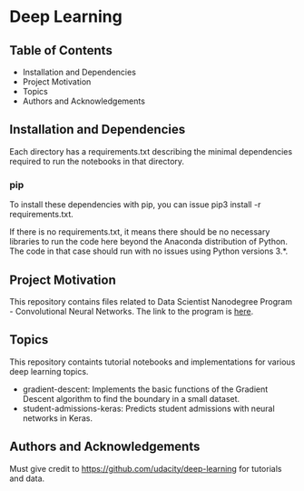 # Deep Learning 

## Table of Contents
* Installation and Dependencies
* Project Motivation
* Topics
* Authors and Acknowledgements

## Installation and Dependencies

Each directory has a requirements.txt describing the minimal dependencies required to run the notebooks in that directory.

### pip
To install these dependencies with pip, you can issue pip3 install -r requirements.txt.

If there is no requirements.txt, it means there should be no necessary libraries to run the code here beyond the Anaconda distribution of Python. 
The code in that case should run with no issues using Python versions 3.*.

## Project Motivation
This repository contains files related to Data Scientist Nanodegree Program - Convolutional Neural Networks. The link to the program is [here](https://www.udacity.com/course/data-scientist-nanodegree--nd025).

## Topics
This repository containts tutorial notebooks and implementations for various deep learning topics.
* gradient-descent: Implements the basic functions of the Gradient Descent algorithm to find the boundary in a small dataset.
* student-admissions-keras: Predicts student admissions with neural networks in Keras.

## Authors and Acknowledgements
Must give credit to https://github.com/udacity/deep-learning for tutorials and data. 
